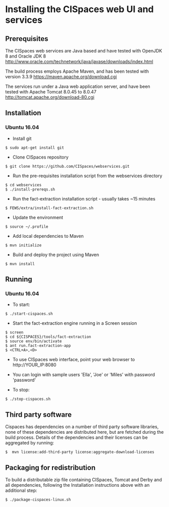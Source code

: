 # Installing the CISpaces web UI and services

## Prerequisites
The CISpaces web services are Java based and have tested with OpenJDK 8 and Oracle JDK 8
http://www.oracle.com/technetwork/java/javase/downloads/index.html

The build process employs Apache Maven, and has been tested with version 3.3.9
https://maven.apache.org/download.cgi

The services run under a Java web application server, and have been tested with Apache Tomcat 8.0.45 to 8.0.47
http://tomcat.apache.org/download-80.cgi

## Installation

### Ubuntu 16.04
- Install git

```$ sudo apt-get install git```

- Clone CISpaces repository

```$ git clone https://github.com/CISpaces/webservices.git```

- Run the pre-requisites installation script from the webservices directory

```
$ cd webservices
$ ./install-prereqs.sh
```

- Run the fact-extraction installation script - usually takes ~15 minutes

```$ FEWS/extra/install-fact-extraction.sh```

- Update the environment

```$ source ~/.profile```

- Add local dependencies to Maven

```$ mvn initialize```

- Build and deploy the project using Maven

```$ mvn install```

## Running

### Ubuntu 16.04

- To start:

```$ ./start-cispaces.sh```

- Start the fact-extraction engine running in a Screen session

```
$ screen
$ cd ${CISPACES}/tools/fact-extraction
$ source env/bin/activate
$ ant run.fact-extraction-app
$ <CTRL+A>,<D>
```

- To use CISpaces web interface, point your web browser to http://YOUR_IP:8080
- You can login with sample users 'Ella', 'Joe' or 'Miles' with password 'password'

- To stop:

```$ ./stop-cispaces.sh```

## Third party software
Cispaces has dependencies on a number of third party software libraries, none of
these dependencies are distributed here, but are fetched during the build 
process.  Details of the dependencies and their licenses can be aggregated by running:

```$  mvn license:add-third-party license:aggregate-download-licenses```

## Packaging for redistribution
To build a distributable zip file containing CISpaces, Tomcat and Derby and all dependencies, 
following the Installation instructions above with an additional step:

```$ ./package-cispaces-linux.sh```

